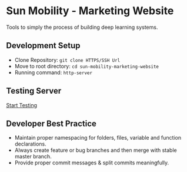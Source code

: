 # Sun Mobility - Marketing Website

Tools to simply the process of building deep learning systems.

## Development Setup

- Clone Repository: `git clone HTTPS/SSH Url`
- Move to root directory: `cd sun-mobility-marketing-website`
- Running command: `http-server`

## Testing Server

[Start Testing](http://sun-mobility2-testing.s3-website.ap-south-1.amazonaws.com/)

## Developer Best Practice

- Maintain proper namespacing for folders, files, variable and function declarations.
- Always create feature or bug branches and then merge with stable master branch.
- Provide proper commit messages & split commits meaningfully.
